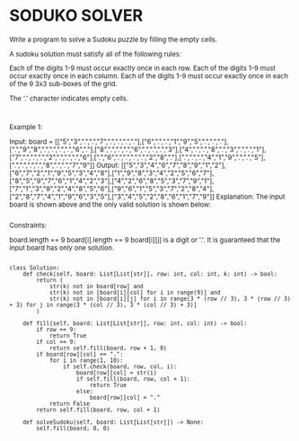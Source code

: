 # SODUKO SOLVER
<sup>

Write a program to solve a Sudoku puzzle by filling the empty cells.

A sudoku solution must satisfy all of the following rules:

Each of the digits 1-9 must occur exactly once in each row.
Each of the digits 1-9 must occur exactly once in each column.
Each of the digits 1-9 must occur exactly once in each of the 9 3x3 sub-boxes of the grid.

The '.' character indicates empty cells.

 

Example 1:

Input: board = [["5","3",".",".","7",".",".",".","."],["6",".",".","1","9","5",".",".","."],[".","9","8",".",".",".",".","6","."],["8",".",".",".","6",".",".",".","3"],["4",".",".","8",".","3",".",".","1"],["7",".",".",".","2",".",".",".","6"],[".","6",".",".",".",".","2","8","."],[".",".",".","4","1","9",".",".","5"],[".",".",".",".","8",".",".","7","9"]]
Output: [["5","3","4","6","7","8","9","1","2"],["6","7","2","1","9","5","3","4","8"],["1","9","8","3","4","2","5","6","7"],["8","5","9","7","6","1","4","2","3"],["4","2","6","8","5","3","7","9","1"],["7","1","3","9","2","4","8","5","6"],["9","6","1","5","3","7","2","8","4"],["2","8","7","4","1","9","6","3","5"],["3","4","5","2","8","6","1","7","9"]]
Explanation: The input board is shown above and the only valid solution is shown below:

<img alt="" src="https://upload.wikimedia.org/wikipedia/commons/thumb/3/31/Sudoku-by-L2G-20050714_solution.svg/250px-Sudoku-by-L2G-20050714_solution.svg.png">

Constraints:

board.length == 9
board[i].length == 9
board[i][j] is a digit or '.'.
It is guaranteed that the input board has only one solution.
</sup>

```

class Solution:
    def check(self, board: List[List[str]], row: int, col: int, k: int) -> bool:
        return (
            str(k) not in board[row] and
            str(k) not in [board[i][col] for i in range(9)] and
            str(k) not in [board[i][j] for i in range(3 * (row // 3), 3 * (row // 3) + 3) for j in range(3 * (col // 3), 3 * (col // 3) + 3)]
        )

    def fill(self, board: List[List[str]], row: int, col: int) -> bool:
        if row == 9:
            return True
        if col == 9:
            return self.fill(board, row + 1, 0)
        if board[row][col] == ".":
            for i in range(1, 10):
                if self.check(board, row, col, i):
                    board[row][col] = str(i)
                    if self.fill(board, row, col + 1):
                        return True
                    else:
                        board[row][col] = "."
            return False
        return self.fill(board, row, col + 1)

    def solveSudoku(self, board: List[List[str]]) -> None:
        self.fill(board, 0, 0)

```